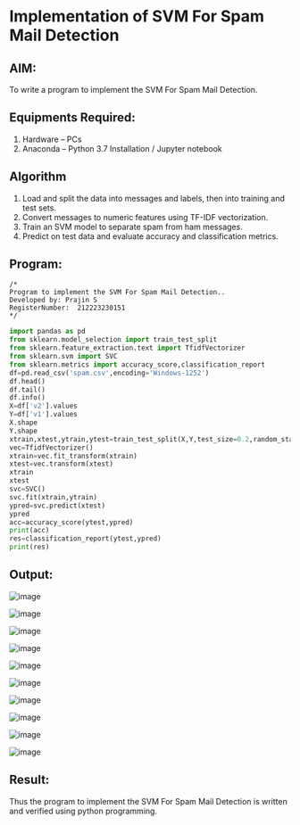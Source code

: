# Implementation of SVM For Spam Mail Detection

## AIM:
To write a program to implement the SVM For Spam Mail Detection.

## Equipments Required:
1. Hardware – PCs
2. Anaconda – Python 3.7 Installation / Jupyter notebook

## Algorithm
1. Load and split the data into messages and labels, then into training and test sets.
2. Convert messages to numeric features using TF-IDF vectorization.
3. Train an SVM model to separate spam from ham messages.
4. Predict on test data and evaluate accuracy and classification metrics.

## Program:
```
/*
Program to implement the SVM For Spam Mail Detection..
Developed by: Prajin S
RegisterNumber:  212223230151
*/
```

```Python
import pandas as pd
from sklearn.model_selection import train_test_split
from sklearn.feature_extraction.text import TfidfVectorizer
from sklearn.svm import SVC
from sklearn.metrics import accuracy_score,classification_report
df=pd.read_csv('spam.csv',encoding='Windows-1252')
df.head()
df.tail()
df.info()
X=df['v2'].values
Y=df['v1'].values
X.shape
Y.shape
xtrain,xtest,ytrain,ytest=train_test_split(X,Y,test_size=0.2,random_state=42)
vec=TfidfVectorizer()
xtrain=vec.fit_transform(xtrain)
xtest=vec.transform(xtest)
xtrain
xtest
svc=SVC()
svc.fit(xtrain,ytrain)
ypred=svc.predict(xtest)
ypred
acc=accuracy_score(ytest,ypred)
print(acc)
res=classification_report(ytest,ypred)
print(res)
```

## Output:
![image](https://github.com/user-attachments/assets/1041425b-9012-4c9c-89c5-df2775282d74)

![image](https://github.com/user-attachments/assets/17c16aba-02d2-4d2e-9d12-5dd92a4ce5b9)

![image](https://github.com/user-attachments/assets/9a4e7ca3-59c1-42bd-84fd-1c68fc4faaae)

![image](https://github.com/user-attachments/assets/658ea6b0-4e77-4624-957a-41ae155b80af)

![image](https://github.com/user-attachments/assets/6f4f031a-9182-4b5d-8679-166a36fcba26)

![image](https://github.com/user-attachments/assets/1a946395-6c8e-42cb-8332-03a1eaf86dcc)

![image](https://github.com/user-attachments/assets/3dab26f3-0c47-45fc-a102-0b6fb2e4855d)

![image](https://github.com/user-attachments/assets/0f4a2060-f2b7-4af2-85fe-143c902e0ec0)

![image](https://github.com/user-attachments/assets/0f244f32-3cfd-44c3-8af6-589c5b262d39)

![image](https://github.com/user-attachments/assets/024e3102-644f-40fc-9442-fd3cf1fd1f4f)



## Result:
Thus the program to implement the SVM For Spam Mail Detection is written and verified using python programming.
